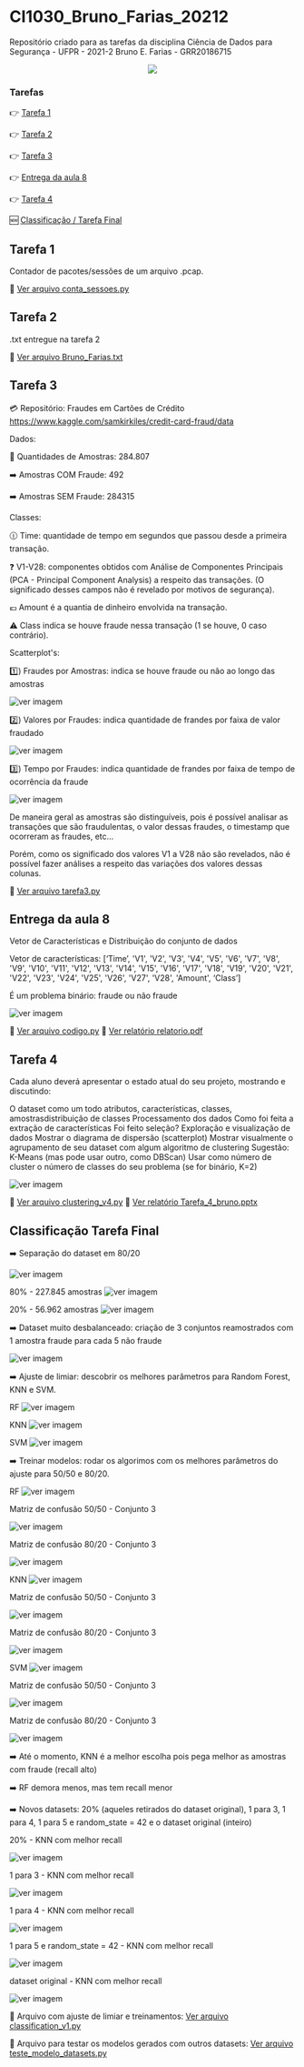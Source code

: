 # CI1030_Bruno_Farias_20212
Repositório criado para as tarefas da disciplina Ciência de Dados para Segurança - UFPR - 2021-2
Bruno E. Farias - GRR20186715

<p align="center">
<img src="http://img.shields.io/static/v1?label=STATUS&message=EM%20DESENVOLVIMENTO&color=GREEN&style=for-the-badge"/>
</p>

### Tarefas
:point_right: [Tarefa 1](#tarefa-1)

:point_right: [Tarefa 2](#tarefa-2)

:point_right: [Tarefa 3](#tarefa-3)

:point_right: [Entrega da aula 8](#entrega-da-aula-8)

:point_right: [Tarefa 4](#tarefa-4)

:new: [Classificação / Tarefa Final](#classificação-Tarefa-Final)


## Tarefa 1 
Contador de pacotes/sessões de um arquivo .pcap.

:mag_right: [Ver arquivo conta_sessoes.py](tarefa1/conta_sessoes.py)

## Tarefa 2
.txt entregue na tarefa 2

:mag_right: [Ver arquivo Bruno_Farias.txt](tarefa2/Bruno_Farias.txt)

## Tarefa 3
:credit_card: Repositório: Fraudes em Cartões de Crédito https://www.kaggle.com/samkirkiles/credit-card-fraud/data

Dados:

:receipt: Quantidades de Amostras: 284.807

:arrow_right: Amostras COM Fraude: 492

:arrow_right: Amostras SEM Fraude: 284315


Classes:

:clock1230: Time: quantidade de tempo em segundos que passou desde a primeira transação.

:question: V1-V28: componentes obtidos com Análise de Componentes Principais (PCA - Principal Component Analysis) a respeito das transações. (O significado desses campos não é revelado por motivos de segurança).

:euro: Amount é a quantia de dinheiro envolvida na transação.

:warning: Class indica se houve fraude nessa transação (1 se houve, 0 caso contrário).


Scatterplot's:

:one:) Fraudes por Amostras: indica se houve fraude ou não ao longo das amostras

![ver imagem](tarefa3/imagens/graf1.png)

:two:) Valores por Fraudes: indica quantidade de frandes por faixa de valor fraudado

![ver imagem](tarefa3/imagens/graf2.png)

:three:) Tempo por Fraudes: indica quantidade de frandes por faixa de tempo de ocorrência da fraude

![ver imagem](tarefa3/imagens/graf3.png)

De maneira geral as amostras são distinguíveis, pois é possível analisar as transações que são fraudulentas,
o valor dessas fraudes, o timestamp que ocorreram as fraudes, etc...

Porém, como os significado dos valores V1 a V28 não são revelados, não é possível fazer análises a respeito
das variações dos valores dessas colunas.

:mag_right: [Ver arquivo tarefa3.py](tarefa3/tarefa3.py)

## Entrega da aula 8

Vetor de Características e Distribuição do conjunto de dados

Vetor de características: [‘Time’, 'V1', 'V2', 'V3', 'V4', 'V5', 'V6', 'V7', 'V8', 'V9', 'V10', 'V11', 'V12', 'V13', 'V14', 'V15', 'V16', 'V17', 'V18', 'V19', 'V20', 'V21', 'V22', 'V23', 'V24', 'V25', 'V26', 'V27', 'V28', 'Amount', ‘Class’]

É um problema binário: fraude ou não fraude

![ver imagem](entrega_aula_8/imagens/graf.png)

:mag_right: [Ver arquivo codigo.py](entrega_aula_8/codigo.py)
:mag_right: [Ver relatório relatorio.pdf](entrega_aula_8/relatorio.pdf)

## Tarefa 4

Cada aluno deverá apresentar o estado atual do seu projeto, mostrando e discutindo:

O dataset como um todo atributos, características, classes, amostrasdistribuição de classes
Processamento dos dados
Como foi feita a extração de características
Foi feito seleção?
Exploração e visualização de dados
Mostrar o diagrama de dispersão (scatterplot)
Mostrar visualmente o agrupamento de seu dataset com algum algoritmo de clustering
Sugestão: K-Means (mas pode usar outro, como DBScan)
Usar como número de cluster o número de classes do seu problema (se for binário, K=2)

![ver imagem](tarefa4/imagens/cluster_oficial.png)

:mag_right: [Ver arquivo clustering_v4.py](tarefa4/clustering_v4.py)
:mag_right: [Ver relatório Tarefa_4_bruno.pptx](tarefa4/Tarefa_4_bruno.pptx)

## Classificação Tarefa Final

:arrow_right: Separação do dataset em 80/20

![ver imagem](classificacao/imagens/codigoSeparacao50508020.png)

80% - 227.845 amostras
![ver imagem](classificacao/imagens/creditCard-80-print.png)

20% - 56.962 amostras
![ver imagem](classificacao/imagens/creditCard-20-print.png)



:arrow_right: Dataset muito desbalanceado: criação de 3 conjuntos reamostrados com 1 amostra fraude para cada 5 não fraude

![ver imagem](classificacao/imagens/codigoResample.png)



:arrow_right: Ajuste de limiar: descobrir os melhores parâmetros para Random Forest, KNN e SVM.

RF
![ver imagem](classificacao/imagens/codigoLimiarRF.png)


KNN
![ver imagem](classificacao/imagens/codigoLimiarKNN.png)


SVM
![ver imagem](classificacao/imagens/codigoLImiarSVM.png)



:arrow_right: Treinar modelos: rodar os algorimos com os melhores parâmetros do ajuste para 50/50 e 80/20.

RF
![ver imagem](classificacao/imagens/codigoRFconjuntos.png)

Matriz de confusão 50/50 - Conjunto 3

![ver imagem](classificacao/imagens/matriz_conf_porc_50-50-c3_RF.png)

Matriz de confusão 80/20 - Conjunto 3

![ver imagem](classificacao/imagens/matriz_conf_porc_80-20-c3_RF.png)


KNN
![ver imagem](classificacao/imagens/codigoKNNconjuntos.png)

Matriz de confusão 50/50 - Conjunto 3

![ver imagem](classificacao/imagens/matriz_conf_porc_50-50-c3_KNN.png)

Matriz de confusão 80/20 - Conjunto 3

![ver imagem](classificacao/imagens/matriz_conf_porc_80-20-c3_KNN.png)


SVM
![ver imagem](classificacao/imagens/codigoSVMconjuntos.png)

Matriz de confusão 50/50 - Conjunto 3

![ver imagem](classificacao/imagens/matriz_conf_porc_50-50-c3_SVM.png)

Matriz de confusão 80/20 - Conjunto 3

![ver imagem](classificacao/imagens/matriz_conf_porc_80-20-c3_SVM.png)




:arrow_right: Até o momento, KNN é a melhor escolha pois pega melhor as amostras com fraude (recall alto)

:arrow_right: RF demora menos, mas tem recall menor


:arrow_right: Novos datasets: 20% (aqueles retirados do dataset original), 1 para 3, 1 para 4, 1 para 5 e random_state = 42 e o dataset original (inteiro)

20% - KNN com melhor recall

![ver imagem](classificacao/imagens/mat_conf_20%.png)

1 para 3 - KNN com melhor recall

![ver imagem](classificacao/imagens/mat_conf_1_3.png)

1 para 4 - KNN com melhor recall

![ver imagem](classificacao/imagens/mat_conf_1_4.png)

1 para 5 e random_state = 42 - KNN com melhor recall

![ver imagem](classificacao/imagens/mat_conf_1_5_42.png)

dataset original - KNN com melhor recall

![ver imagem](classificacao/imagens/mat_conf_dataset_original.png)



:mag_right: Arquivo com ajuste de limiar e treinamentos: [Ver arquivo classification_v1.py](classificacao/classification_v1.py)

:mag_right: Arquivo para testar os modelos gerados com outros datasets: [Ver arquivo teste_modelo_datasets.py](classificacao/teste_modelo_datasets.py)


